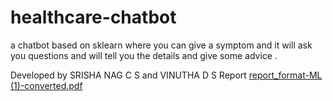 # healthcare-chatbot
a chatbot based on sklearn where you can give a symptom and it will ask you questions and will tell you the details and give some advice .

Developed by
    SRISHA NAG C S and 
    VINUTHA D S
  Report
[report_format-ML (1)-converted.pdf](https://github.com/Vinuthads/HEALTHCARE-CHATBOT/files/9194852/report_format-ML.1.-converted.pdf)
